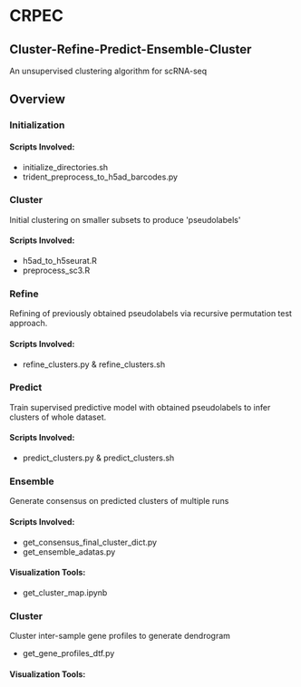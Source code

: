 # CRPEC
## Cluster-Refine-Predict-Ensemble-Cluster
An unsupervised clustering algorithm for scRNA-seq

## Overview

### Initialization
#### Scripts Involved:
- initialize_directories.sh
- trident_preprocess_to_h5ad_barcodes.py
### Cluster
Initial clustering on smaller subsets to produce 'pseudolabels'
#### Scripts Involved:
- h5ad_to_h5seurat.R
- preprocess_sc3.R
### Refine
Refining of previously obtained pseudolabels via recursive permutation test approach.
#### Scripts Involved:
- refine_clusters.py & refine_clusters.sh
### Predict
Train supervised predictive model with obtained pseudolabels to infer clusters of whole dataset.
#### Scripts Involved:
- predict_clusters.py & predict_clusters.sh
### Ensemble
Generate consensus on predicted clusters of multiple runs 
#### Scripts Involved:
- get_consensus_final_cluster_dict.py
- get_ensemble_adatas.py
#### Visualization Tools:
- get_cluster_map.ipynb
### Cluster
Cluster inter-sample gene profiles to generate dendrogram 
- get_gene_profiles_dtf.py
#### Visualization Tools:

